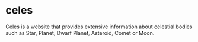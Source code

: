 # celes
Celes is a website that provides extensive information about celestial bodies such as Star, Planet, Dwarf Planet, Asteroid, Comet or Moon.
